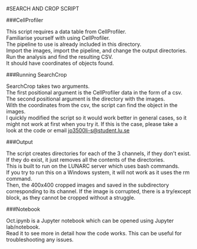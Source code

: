 #SEARCH AND CROP SCRIPT

###CellProfiler

This script requires a data table from CellProfiler.  
Familiarise yourself with using CellProfiler.  
The pipeline to use is already included in this directory.  
Import the images, import the pipeline, and change the output directories.  
Run the analysis and find the resulting CSV.  
It should have coordinates of objects found.  

###Running SearchCrop

SearchCrop takes two arguments.  
The first positional argument is the CellProfiler data in the form of a csv.  
The second positional argument is the directory with the images.  
With the coordinates from the csv, the script can find the object in the images.  
I quickly modified the script so it would work better in general cases, so it  
might not work at first when you try it. If this is the case, please take a  
look at the code or email jo3500li-s@student.lu.se  

###Output

The script creates directories for each of the 3 channels, if they don't exist.  
If they do exist, it just removes all the contents of the directories.  
This is built to run on the LUNARC server which uses bash commands.   
If you try to run this on a Windows system, it will not work as it uses the rm
command.  
Then, the 400x400 cropped images and saved in the subdirectory corresponding to
its channel. If the image is corrupted, there is a try/except block, as they
cannot be cropped without a struggle.  

###Notebook

Oct.ipynb is a Jupyter notebook which can be opened using Jupyter lab/notebook.  
Read it to see more in detail how the code works. This can be useful for
troubleshooting any issues.

